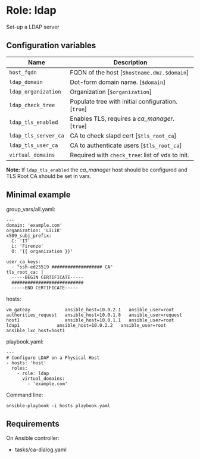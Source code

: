 # Role: ldap

Set-up a LDAP server

## Configuration variables

| Name                   | Description                                        |
|------------------------|----------------------------------------------------|
| `host_fqdn`            | FQDN of the host [`$hostname.dmz.$domain`]         |
| `ldap_domain`          | Dot-form domain name. [`$domain`]                  |
| `ldap_organization`    | Organization [`$organization`]                     |
| `ldap_check_tree`      | Populate tree with initial configuration. [`true`] |
| `ldap_tls_enabled`     | Enables TLS, requires a *ca_manager*. [`true`]     |
| `ldap_tls_server_ca`   | CA to check slapd cert [`$tls_root_ca`]            |
| `ldap_tls_user_ca`     | CA to authenticate users [`$tls_root_ca`]          |
| `virtual_domains`      | Required with `check_tree`: list of vds to init.   |


**Note:** If `ldap_tls_enabled` the *ca_manager* host should be configured
and TLS Root CA should be set in vars.

## Minimal example

group_vars/all.yaml:

	---
	domain: 'example.com'
	organization: 'LILiK'
	x509_subj_prefix:
	  C: 'IT'
	  L: 'Firenze'
	  O: '{{ organization }}'

	user_ca_keys:
	  - "ssh-ed25519 ################### CA"
	tls_root_ca: |
	  -----BEGIN CERTIFICATE-----
	  ###########################
	  -----END CERTIFICATE-----

hosts:

	vm_gateay             ansible_host=10.0.2.1   ansible_user=root
	authorities_request   ansible_host=10.0.1.8   ansible_user=request
	host1                 ansible_host=10.0.1.1   ansible_user=root
	ldap1              ansible_host=10.0.2.2   ansible_user=root    ansible_lxc_host=host1

playbook.yaml:

	---
	# Configure LDAP on a Physical Host
	- hosts: 'host'
      roles:
	    - role: ldap
		  virtual_domains:
		    - 'example.com'

Command line:

	ansible-playbook -i hosts playbook.yaml


## Requirements

On Ansible controller:

- tasks/ca-dialog.yaml

